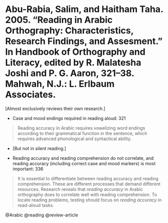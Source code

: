 # Abu-Rabia, Salim, and Haitham Taha. 2005. “Reading in Arabic Orthography: Characteristics, Research Findings, and Assesment.” In Handbook of Orthography and Literacy, edited by R. Malatesha Joshi and P. G. Aaron, 321–38. Mahwah, N.J.: L. Erlbaum Associates.

[Almost exclusively reviews their own research.]

- Case and mood endings required in reading aloud: 321

 > Reading accuracy in Arabic requires vowelizing word endings according to their grammatical function in the sentence, which requires advanced phonological and syntactical ability.

  - [But not in silent reading.]

  - Reading accuracy and reading comprehension do not correlate, and reading accuracy (including correct case and mood markers) is most important: 336

  > It is essential to differentiate between reading accuracy and reading comprehension. These are different processes that demand different resources. Research reveals that *reading accuracy* in Arabic orthography does to correlate well with reading comprehension. To locate reading problems, testing should focus on *reading accuracy* in read-aloud tasks.


@Arabic
@reading
@review-article
